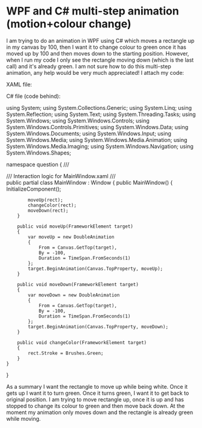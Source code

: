 
# WPF and C# multi-step animation (motion+colour change)

I am trying to do an animation in WPF using C# which moves a rectangle up in my canvas by 100, then I want it to change colour to green once it has moved up by 100 and then moves down to the starting position. However, when I run my code I only see the rectangle moving down (which is the last call) and it's already green. I am not sure how to do this multi-step animation, any help would be very much appreciated! I attach my code:

XAML file:

<Window x:Class="question.MainWindow"
        xmlns="http://schemas.microsoft.com/winfx/2006/xaml/presentation"
        xmlns:x="http://schemas.microsoft.com/winfx/2006/xaml"
        xmlns:d="http://schemas.microsoft.com/expression/blend/2008"
        xmlns:mc="http://schemas.openxmlformats.org/markup-compatibility/2006"
        xmlns:local="clr-namespace:question"
        mc:Ignorable="d"
        Title="MainWindow" Height="450" Width="800">
    <Grid x:Name="grid"
          Background="Gray">
        <Canvas x:Name="myCanvas">
            <Rectangle
                x:Name="rect"
                Width="136"
                Height="149"
                Stroke="White" 
                StrokeThickness="3"
                RadiusX="20" 
                RadiusY="20" 
                Canvas.Left="332" 
                Canvas.Top="143"/>
        </Canvas>
    </Grid>
</Window>


C# file (code behind):

using System;
using System.Collections.Generic;
using System.Linq;
using System.Reflection;
using System.Text;
using System.Threading.Tasks;
using System.Windows;
using System.Windows.Controls;
using System.Windows.Controls.Primitives;
using System.Windows.Data;
using System.Windows.Documents;
using System.Windows.Input;
using System.Windows.Media;
using System.Windows.Media.Animation;
using System.Windows.Media.Imaging;
using System.Windows.Navigation;
using System.Windows.Shapes;

namespace question
{
    /// <summary>
    /// Interaction logic for MainWindow.xaml
    /// </summary>
    public partial class MainWindow : Window
    {
        public MainWindow()
        {
            InitializeComponent();

            moveUp(rect);
            changeColor(rect);
            moveDown(rect);
        }

        public void moveUp(FrameworkElement target)
        {
            var moveUp = new DoubleAnimation
            {
                From = Canvas.GetTop(target),
                By = -100,
                Duration = TimeSpan.FromSeconds(1)
            };
            target.BeginAnimation(Canvas.TopProperty, moveUp);
        }

        public void moveDown(FrameworkElement target)
        {
            var moveDown = new DoubleAnimation
            {
                From = Canvas.GetTop(target),
                By = -100,
                Duration = TimeSpan.FromSeconds(1)
            };
            target.BeginAnimation(Canvas.TopProperty, moveDown);
        }

        public void changeColor(FrameworkElement target)
        {
            rect.Stroke = Brushes.Green;
        }
    }
}

As a summary I want the rectangle to move up while being white. Once it gets up I want it to turn green. Once it turns green, I want it to get back to original position.
I am trying to move rectangle up, once it is up and has stopped to change its colour to green and then move back down. At the moment my animation only moves down and the rectangle is already green while moving.

        